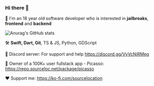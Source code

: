 ### Hi there 👋

📱 I'm an 18 year old software developer who is interested in **jailbreaks**, **frontend** and **backend**

![Anurag's GitHub stats](https://readme-stats.jonas-bernard.dev/api?username=sourcelocation&layout=compact&title_color=FFF&text_color=FFF&icon_color=FFF&bg_color=161b22&hide_border=true)

🛠️ **Swift, Dart, Git**, TS & JS, Python, GDScript

📖 Discord server: For support and help https://discord.gg/VyVcNjRMeg

📖 Owner of a 100K+ user fullstack app - Picasso: https://repo.sourceloc.net/package/picasso

❤️ Support me: https://ko-fi.com/sourcelocation
